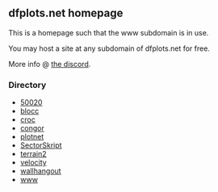 ## dfplots.net homepage

This is a homepage such that the www subdomain is in use.

You may host a site at any subdomain of dfplots.net for free.

More info @ [the discord](https://discord.gg/rxmfkDjy6c).

### Directory
- [50020](https://50020.dfplots.net/)
- [blocc](https://blocc.dfplots.net/)
- [croc](https://croc.dfplots.net/)
- [congor](https://congor.dfplots.net/)
- [plotnet](https://plotnet.dfplots.net/)
- [SectorSkript](https://sectorskript.dfplots.net/)
- [terrain2](https://terrain2.dfplots.net/)
- [velocity](https://velocity.dfplots.net/)
- [wallhangout](https://wallhangout.dfplots.net/)
- [www](https://www.dfplots.net/)
